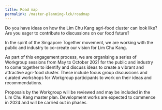 ```yaml
---
title: Road map
permalink: /master-planning-lck/roadmap
---
```

Do you have ideas on how the Lim Chu Kang agri-food cluster can look like? Are you eager to contribute to discussions on our food future?

In the spirit of the Singapore Together movement, we are working with the public and industry to co-create our vision for Lim Chu Kang.

As part of this engagement process, we are organising a series of Workgroup sessions from May to October 2021 for the public and industry to come together to identify and discuss ideas to create a vibrant and attractive agri-food cluster. These include focus group discussions and curated workshops for Workgroup participants to work on their ideas and recommendations. 


Proposals by the Workgroup will be reviewed and may be included in the Lim Chu Kang master plan. Development works are expected to commence in 2024 and will be carried out in phases.
